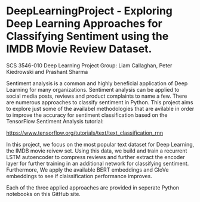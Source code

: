 # DeepLearningProject - Exploring Deep Learning Approaches for Classifying Sentiment using the IMDB Movie Review Dataset.
SCS 3546-010 Deep Learning Project
Group: Liam Callaghan, Peter Kiedrowski and Prashant Sharma

Sentiment analysis is a common and highly beneficial application of Deep Learning for many organizations. Sentiment analysis can be applied to social media posts, reviews and product complaints to name a few. There are numerous approaches to classify sentiment in Python. This project aims to explore just some of the availabel methodologies that are avilable in order to improve the accuracy for sentiment classification based on the TensorFlow Sentiment Analysis tutorial: 

https://www.tensorflow.org/tutorials/text/text_classification_rnn

In this project, we focus on the most popular text dataset for Deep Learning, the IMDB movie reivew set. Using this data, we build and train a recurrent LSTM autoencoder to compress reviews and further extract the encoder layer for further training in an additional network for classifying sentiment. Furthermore, We apply the available BERT embeddings and GloVe embeddings to see if claissification performance improves.

Each of the three applied approaches are provided in seperate Python notebooks on this GitHub site. 
